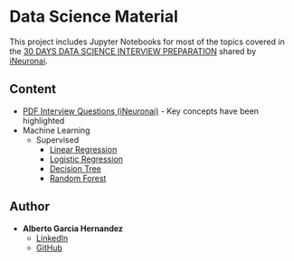 # Data Science Material 

This project includes Jupyter Notebooks for most of the topics covered in the [30 DAYS DATA SCIENCE INTERVIEW PREPARATION](https://github.com/iNeuronai/interview-question-data-science-) shared by [iNeuronai](https://ineuron.ai/).


## Content
 * [PDF Interview Questions (iNeuronai)](https://github.com/albergar2/data_science_material/tree/master/docs) - Key concepts have been highlighted
 * Machine Learning
     - Supervised
         * [Linear Regression](https://github.com/albergar2/data_science_material/blob/master/ML/supervised/01-linear_regression.ipynb)
         * [Logistic Regression](https://github.com/albergar2/data_science_material/blob/master/ML/supervised/02-logistic_regression.ipynb)
         * [Decision Tree](https://github.com/albergar2/data_science_material/blob/master/ML/supervised/03-decision_tree.ipynb)
         * [Random Forest](https://github.com/albergar2/data_science_material/blob/master/ML/supervised/04-random_forest.ipynb)
 
## Author
* **Alberto Garcia Hernandez** 
    - [LinkedIn](https://www.linkedin.com/in/albergar2/)
    - [GitHub](https://github.com/albergar2)


